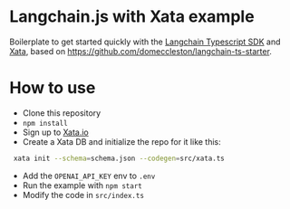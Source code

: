 # Langchain.js with Xata example

Boilerplate to get started quickly with the [Langchain Typescript SDK](https://github.com/hwchase17/langchainjs) and [Xata](https://xata.io), based on https://github.com/domeccleston/langchain-ts-starter. 

# How to use

- Clone this repository
- `npm install`
- Sign up to [Xata.io](https://app.xata.io)
- Create a Xata DB and initialize the repo for it like this:
```sh
 xata init --schema=schema.json --codegen=src/xata.ts
```
- Add the `OPENAI_API_KEY` env to `.env`
- Run the example with `npm start`
- Modify the code in `src/index.ts`
